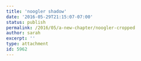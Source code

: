 ```yaml
---
title: 'noogler shadow'
date: '2016-05-29T21:15:07-07:00'
status: publish
permalink: /2016/05/a-new-chapter/noogler-cropped
author: sarah
excerpt: ''
type: attachment
id: 5962
---
```

<!DOCTYPE html PUBLIC "-//W3C//DTD HTML 4.0 Transitional//EN" "http://www.w3.org/TR/REC-html40/loose.dtd">
<?xml encoding="UTF-8">
